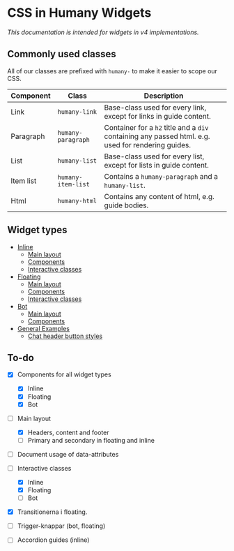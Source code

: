 # CSS in Humany Widgets
*This documentation is intended for widgets in v4 implementations.*

## Commonly used classes
All of our classes are prefixed with `humany-` to make it easier to scope our CSS.

Component | Class | Description
----------|-------|------------
Link|`humany-link`|Base-class used for every link, except for links in guide content.
Paragraph|`humany-paragraph`|Container for a `h2` title and a `div` containing any passed html. e.g. used for rendering guides.
List|`humany-list`|Base-class used for every list, except for lists in guide content.
Item list|`humany-item-list`|Contains a `humany-paragraph` and a `humany-list`.
Html|`humany-html`|Contains any content of html, e.g. guide bodies.


## Widget types
- [Inline](inline)
  - [Main layout](inline/#main-layout)
  - [Components](inline/#components)
  - [Interactive classes](inline/#interactive-classes)
- [Floating](floating)
  - [Main layout](floating/#main-layout)
  - [Components](floating/#components)
  - [Interactive classes](floating/#interactive-classes)
- [Bot](bot)
  - [Main layout](bot/#main-layout)
  - [Components](bot/#components)
- [General Examples](examples)
  - [Chat header button styles](examples/#chat-header-button-styles)

## To-do
- [x] Components for all widget types
  - [x] Inline
  - [x] Floating
  - [x] Bot
- [ ] Main layout
  - [x] Headers, content and footer
  - [ ] Primary and secondary in floating and inline
- [ ] Document usage of data-attributes
- [ ] Interactive classes
  - [x] Inline
  - [x] Floating
  - [ ] Bot
- [x] Transitionerna i floating.
- [ ] Trigger-knappar (bot, floating)
- [ ] Accordion guides (inline)

